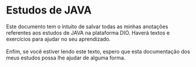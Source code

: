 # Estudos de JAVA
Este documento tem o intuito de salvar todas as minhas anotações referentes aos estudos de JAVA na plataforma DIO. Haverá textos e exercícios para ajudar no seu aprendizado.<br><br>
Enfim, se você estiver lendo este texto, espero que esta documentação dos meus estudos possa lhe ajudar de alguma forma.
